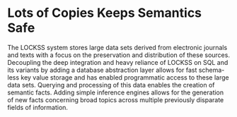 # Lots of Copies Keeps Semantics Safe 

The LOCKSS system stores large data sets derived from electronic journals and texts with a focus on the preservation and distribution of these sources.  Decoupling the deep integration and heavy reliance of LOCKSS on SQL and its variants by adding a database abstraction layer allows for fast schema-less key value storage and has enabled programmatic access to these large data sets. Querying and processing of this data enables the creation of semantic facts.  Adding simple inference engines allows for the generation of new facts concerning broad topics across multiple previously disparate fields of information.